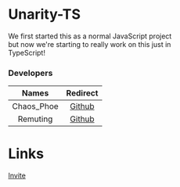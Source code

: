 # Unarity-TS
We first started this as a normal JavaScript project<br/>
but now we're starting to really work on this just in <br/>
TypeScript!

### Developers
| Names |Redirect|
| :---: | :---: |
| Chaos_Phoe | [Github](https://github.com/chaosphoe)|
| Remuting | [Github](https://github.com/remuting)|
# Links
[Invite](https://discordapp.com/oauth2/authorize?client_id=663710888401829919&scope=bot&permissions=8, "Unarity")